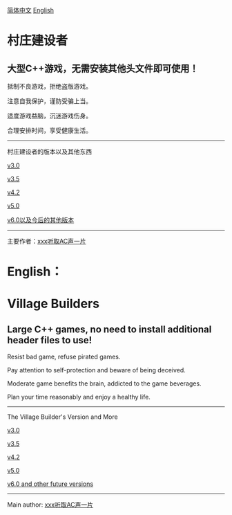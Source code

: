 [简体中文](https://github.com/XZY114514/potential-winner/main/README.md#%E6%9D%91%E5%BA%84%E5%BB%BA%E8%AE%BE%E8%80%85)
[English](https://github.com/XZY114514/potential-winner/main/README.md#english)
# 村庄建设者

大型C++游戏，**无需**安装其他头文件即可使用！
-------------------------
抵制不良游戏，拒绝盗版游戏。

注意自我保护，谨防受骗上当。

适度游戏益脑，沉迷游戏伤身。

合理安排时间，享受健康生活。

---------------------------
村庄建设者的版本以及其他东西

[v3.0](https://www.luogu.com.cn/paste/fi7qj6ds)

[v3.5](https://www.luogu.com.cn/paste/i4fmee7i)

[v4.2](https://www.luogu.com.cn/paste/m3f360qs)

[v5.0](https://www.luogu.com.cn/paste/6gnhgtx5)

[v6.0以及今后的其他版本](https://www.luogu.com.cn/paste/cvcfpw69)

---------------------------
主要作者：[xxx听取AC声一片](https://www.luogu.com.cn/user/252401)

# English：
# Village Builders

Large C++ games, **no need** to install additional header files to use!
-------------------------
Resist bad game, refuse pirated games.

Pay attention to self-protection and beware of being deceived.

Moderate game benefits the brain, addicted to the game beverages.

Plan your time reasonably and enjoy a healthy life.

---------------------------------------
The Village Builder's Version and More

[v3.0](https://www.luogu.com.cn/paste/fi7qj6ds)

[v3.5](https://www.luogu.com.cn/paste/i4fmee7i)

[v4.2](https://www.luogu.com.cn/paste/m3f360qs)

[v5.0](https://www.luogu.com.cn/paste/6gnhgtx5)

[v6.0 and other future versions](https://www.luogu.com.cn/paste/cvcfpw69)

---------------------------------------
Main author: [xxx听取AC声一片](https://www.luogu.com.cn/user/252401)
